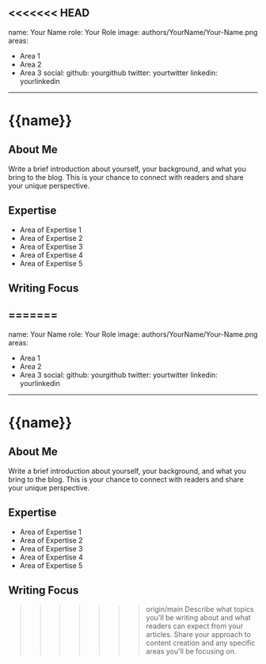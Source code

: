 <<<<<<< HEAD
---
name: Your Name
role: Your Role
image: authors/YourName/Your-Name.png
areas:
  - Area 1
  - Area 2
  - Area 3
social:
  github: yourgithub
  twitter: yourtwitter
  linkedin: yourlinkedin
---

# {{name}}

## About Me
Write a brief introduction about yourself, your background, and what you bring to the blog. This is your chance to connect with readers and share your unique perspective.

## Expertise
- Area of Expertise 1
- Area of Expertise 2
- Area of Expertise 3
- Area of Expertise 4
- Area of Expertise 5

## Writing Focus
=======
---
name: Your Name
role: Your Role
image: authors/YourName/Your-Name.png
areas:
  - Area 1
  - Area 2
  - Area 3
social:
  github: yourgithub
  twitter: yourtwitter
  linkedin: yourlinkedin
---

# {{name}}

## About Me
Write a brief introduction about yourself, your background, and what you bring to the blog. This is your chance to connect with readers and share your unique perspective.

## Expertise
- Area of Expertise 1
- Area of Expertise 2
- Area of Expertise 3
- Area of Expertise 4
- Area of Expertise 5

## Writing Focus
>>>>>>> origin/main
Describe what topics you'll be writing about and what readers can expect from your articles. Share your approach to content creation and any specific areas you'll be focusing on. 